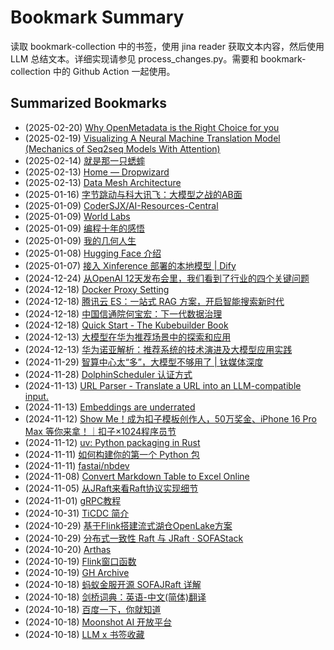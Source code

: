 # Bookmark Summary 
读取 bookmark-collection 中的书签，使用 jina reader 获取文本内容，然后使用 LLM 总结文本。详细实现请参见 process_changes.py。需要和 bookmark-collection 中的 Github Action 一起使用。
    
## Summarized Bookmarks
- (2025-02-20) [Why OpenMetadata is the Right Choice for you](202502/2025-02-20-why-openmetadata-is-the-right-choice-for-you.md)
- (2025-02-19) [Visualizing A Neural Machine Translation Model (Mechanics of Seq2seq Models With Attention)](202502/2025-02-19-visualizing-a-neural-machine-translation-model-%28mechanics-of-seq2seq-models-with-attention%29.md)
- (2025-02-14) [就是那一只蟋蟀](202502/2025-02-14-%E5%B0%B1%E6%98%AF%E9%82%A3%E4%B8%80%E5%8F%AA%E8%9F%8B%E8%9F%80.md)
- (2025-02-13) [Home — Dropwizard](202502/2025-02-13-home-%E2%80%94-dropwizard.md)
- (2025-02-13) [Data Mesh Architecture](202502/2025-02-13-data-mesh-architecture.md)
- (2025-01-16) [字节跳动与科大讯飞：大模型之战的AB面](202501/2025-01-16-%E5%AD%97%E8%8A%82%E8%B7%B3%E5%8A%A8%E4%B8%8E%E7%A7%91%E5%A4%A7%E8%AE%AF%E9%A3%9E%EF%BC%9A%E5%A4%A7%E6%A8%A1%E5%9E%8B%E4%B9%8B%E6%88%98%E7%9A%84ab%E9%9D%A2.md)
- (2025-01-09) [CoderSJX/AI-Resources-Central](202501/2025-01-09-codersjx-ai-resources-central.md)
- (2025-01-09) [World Labs](202501/2025-01-09-world-labs.md)
- (2025-01-09) [编程十年的感悟](202501/2025-01-09-%E7%BC%96%E7%A8%8B%E5%8D%81%E5%B9%B4%E7%9A%84%E6%84%9F%E6%82%9F.md)
- (2025-01-09) [我的几何人生](202501/2025-01-09-%E6%88%91%E7%9A%84%E5%87%A0%E4%BD%95%E4%BA%BA%E7%94%9F.md)
- (2025-01-08) [Hugging Face 介绍](202501/2025-01-08-hugging-face-%E4%BB%8B%E7%BB%8D.md)
- (2025-01-07) [接入 Xinference 部署的本地模型 | Dify](202501/2025-01-07-%E6%8E%A5%E5%85%A5-xinference-%E9%83%A8%E7%BD%B2%E7%9A%84%E6%9C%AC%E5%9C%B0%E6%A8%A1%E5%9E%8B-dify.md)
- (2024-12-24) [从OpenAI 12天发布会里，我们看到了行业的四个关键问题](202412/2024-12-24-%E4%BB%8Eopenai-12%E5%A4%A9%E5%8F%91%E5%B8%83%E4%BC%9A%E9%87%8C%EF%BC%8C%E6%88%91%E4%BB%AC%E7%9C%8B%E5%88%B0%E4%BA%86%E8%A1%8C%E4%B8%9A%E7%9A%84%E5%9B%9B%E4%B8%AA%E5%85%B3%E9%94%AE%E9%97%AE%E9%A2%98.md)
- (2024-12-18) [Docker Proxy Setting](202412/2024-12-18-docker-proxy-setting.md)
- (2024-12-18) [腾讯云 ES：一站式 RAG 方案，开启智能搜索新时代](202412/2024-12-18-%E8%85%BE%E8%AE%AF%E4%BA%91-es%EF%BC%9A%E4%B8%80%E7%AB%99%E5%BC%8F-rag-%E6%96%B9%E6%A1%88%EF%BC%8C%E5%BC%80%E5%90%AF%E6%99%BA%E8%83%BD%E6%90%9C%E7%B4%A2%E6%96%B0%E6%97%B6%E4%BB%A3.md)
- (2024-12-18) [中国信通院何宝宏：下一代数据治理](202412/2024-12-18-%E4%B8%AD%E5%9B%BD%E4%BF%A1%E9%80%9A%E9%99%A2%E4%BD%95%E5%AE%9D%E5%AE%8F%EF%BC%9A%E4%B8%8B%E4%B8%80%E4%BB%A3%E6%95%B0%E6%8D%AE%E6%B2%BB%E7%90%86.md)
- (2024-12-18) [Quick Start - The Kubebuilder Book](202412/2024-12-18-quick-start---the-kubebuilder-book.md)
- (2024-12-13) [大模型在华为推荐场景中的探索和应用](202412/2024-12-13-%E5%A4%A7%E6%A8%A1%E5%9E%8B%E5%9C%A8%E5%8D%8E%E4%B8%BA%E6%8E%A8%E8%8D%90%E5%9C%BA%E6%99%AF%E4%B8%AD%E7%9A%84%E6%8E%A2%E7%B4%A2%E5%92%8C%E5%BA%94%E7%94%A8.md)
- (2024-12-13) [华为诺亚解析：推荐系统的技术演进及大模型应用实践](202412/2024-12-13-%E5%8D%8E%E4%B8%BA%E8%AF%BA%E4%BA%9A%E8%A7%A3%E6%9E%90%EF%BC%9A%E6%8E%A8%E8%8D%90%E7%B3%BB%E7%BB%9F%E7%9A%84%E6%8A%80%E6%9C%AF%E6%BC%94%E8%BF%9B%E5%8F%8A%E5%A4%A7%E6%A8%A1%E5%9E%8B%E5%BA%94%E7%94%A8%E5%AE%9E%E8%B7%B5.md)
- (2024-11-29) [智算中心太“多”，大模型不够用了 | 钛媒体深度](202411/2024-11-29-%E6%99%BA%E7%AE%97%E4%B8%AD%E5%BF%83%E5%A4%AA%E2%80%9C%E5%A4%9A%E2%80%9D%EF%BC%8C%E5%A4%A7%E6%A8%A1%E5%9E%8B%E4%B8%8D%E5%A4%9F%E7%94%A8%E4%BA%86-%E9%92%9B%E5%AA%92%E4%BD%93%E6%B7%B1%E5%BA%A6.md)
- (2024-11-28) [DolphinScheduler 认证方式](202411/2024-11-28-dolphinscheduler-%E8%AE%A4%E8%AF%81%E6%96%B9%E5%BC%8F.md)
- (2024-11-13) [URL Parser - Translate a URL into an LLM-compatible input.](202411/2024-11-13-url-parser---translate-a-url-into-an-llm-compatible-input..md)
- (2024-11-13) [Embeddings are underrated](202411/2024-11-13-embeddings-are-underrated.md)
- (2024-11-12) [Show Me！成为扣子模板创作人，50万奖金、iPhone 16 Pro Max 等你来拿！｜扣子×1024程序员节](202411/2024-11-12-show-me%EF%BC%81%E6%88%90%E4%B8%BA%E6%89%A3%E5%AD%90%E6%A8%A1%E6%9D%BF%E5%88%9B%E4%BD%9C%E4%BA%BA%EF%BC%8C50%E4%B8%87%E5%A5%96%E9%87%91%E3%80%81iphone-16-pro-max-%E7%AD%89%E4%BD%A0%E6%9D%A5%E6%8B%BF%EF%BC%81%EF%BD%9C%E6%89%A3%E5%AD%90%C3%971024%E7%A8%8B%E5%BA%8F%E5%91%98%E8%8A%82.md)
- (2024-11-12) [uv: Python packaging in Rust](202411/2024-11-12-uv-python-packaging-in-rust.md)
- (2024-11-11) [如何构建你的第一个 Python 包](202411/2024-11-11-%E5%A6%82%E4%BD%95%E6%9E%84%E5%BB%BA%E4%BD%A0%E7%9A%84%E7%AC%AC%E4%B8%80%E4%B8%AA-python-%E5%8C%85.md)
- (2024-11-11) [fastai/nbdev](202411/2024-11-11-fastai-nbdev.md)
- (2024-11-08) [Convert Markdown Table to Excel Online](202411/2024-11-08-convert-markdown-table-to-excel-online.md)
- (2024-11-05) [从JRaft来看Raft协议实现细节](202411/2024-11-05-%E4%BB%8Ejraft%E6%9D%A5%E7%9C%8Braft%E5%8D%8F%E8%AE%AE%E5%AE%9E%E7%8E%B0%E7%BB%86%E8%8A%82.md)
- (2024-11-01) [gRPC教程](202411/2024-11-01-grpc%E6%95%99%E7%A8%8B.md)
- (2024-10-31) [TiCDC 简介](202410/2024-10-31-ticdc-%E7%AE%80%E4%BB%8B.md)
- (2024-10-29) [基于Flink搭建流式湖仓OpenLake方案](202410/2024-10-29-%E5%9F%BA%E4%BA%8Eflink%E6%90%AD%E5%BB%BA%E6%B5%81%E5%BC%8F%E6%B9%96%E4%BB%93openlake%E6%96%B9%E6%A1%88.md)
- (2024-10-29) [分布式一致性 Raft 与 JRaft · SOFAStack](202410/2024-10-29-%E5%88%86%E5%B8%83%E5%BC%8F%E4%B8%80%E8%87%B4%E6%80%A7-raft-%E4%B8%8E-jraft-%C2%B7-sofastack.md)
- (2024-10-20) [Arthas](202410/2024-10-20-arthas.md)
- (2024-10-19) [Flink窗口函数](202410/2024-10-19-flink%E7%AA%97%E5%8F%A3%E5%87%BD%E6%95%B0.md)
- (2024-10-19) [GH Archive](202410/2024-10-19-gh-archive.md)
- (2024-10-18) [蚂蚁金服开源 SOFAJRaft 详解](202410/2024-10-18-%E8%9A%82%E8%9A%81%E9%87%91%E6%9C%8D%E5%BC%80%E6%BA%90-sofajraft-%E8%AF%A6%E8%A7%A3.md)
- (2024-10-18) [剑桥词典：英语-中文(简体)翻译](202410/2024-10-18-%E5%89%91%E6%A1%A5%E8%AF%8D%E5%85%B8%EF%BC%9A%E8%8B%B1%E8%AF%AD-%E4%B8%AD%E6%96%87%28%E7%AE%80%E4%BD%93%29%E7%BF%BB%E8%AF%91.md)
- (2024-10-18) [百度一下，你就知道](202410/2024-10-18-%E7%99%BE%E5%BA%A6%E4%B8%80%E4%B8%8B%EF%BC%8C%E4%BD%A0%E5%B0%B1%E7%9F%A5%E9%81%93.md)
- (2024-10-18) [Moonshot AI 开放平台](202410/2024-10-18-moonshot-ai-%E5%BC%80%E6%94%BE%E5%B9%B3%E5%8F%B0.md)
- (2024-10-18) [LLM x 书签收藏](202410/2024-10-18-llm-x-%E4%B9%A6%E7%AD%BE%E6%94%B6%E8%97%8F.md)
